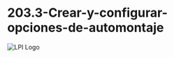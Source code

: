 # 203.3-Crear-y-configurar-opciones-de-automontaje
![LPI Logo](../../../wallpaper/et_linux.png "Buscando al hombre nuevo")
